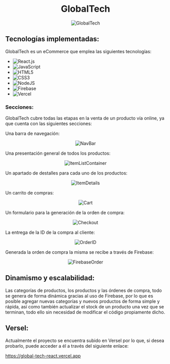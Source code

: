 <a name="readme-top"></a>

<div align="center">

  <h1 align="center">GlobalTech</h1>

</div>

<div style="display: flex; justify-content: center; align-items: center;">
  <img src="https://i.ibb.co/5rMmJJq/Captura-de-pantalla-2023-04-23-211039.png" alt="GlobalTech" />
</div>

## Tecnologías implementadas: 

GlobalTech es un eCommerce que emplea las siguientes tecnologías: 

* ![React.js](https://img.shields.io/badge/-React.js-61DAFB?logo=react&logoColor=white&style=for-the-badge)
* ![JavaScript](https://img.shields.io/badge/javascript-%23323330.svg?style=for-the-badge&logo=javascript&logoColor=%23F7DF1E)
* ![HTML5](https://img.shields.io/badge/html5-%23E34F26.svg?style=for-the-badge&logo=html5&logoColor=white)
* ![CSS3](https://img.shields.io/badge/-CCS3-blue?style=for-the-badge&logo=css3&logoColor=white) 
* ![NodeJS](https://img.shields.io/badge/node.js-6DA55F?style=for-the-badge&logo=node.js&logoColor=white)
* ![Firebase](https://img.shields.io/badge/firebase-%23039BE5.svg?style=for-the-badge&logo=firebase)
* ![Vercel](https://img.shields.io/badge/vercel-%23000000.svg?style=for-the-badge&logo=vercel&logoColor=white)

### Secciones:
GlobalTech cubre todas las etapas en la venta de un producto vía online, ya que cuenta con las siguientes secciones:

Una barra de navegación:

<div style="display: flex; justify-content: center; align-items: center;">
  <img alt="NavBar" src="https://i.ibb.co/3N75X5c/Captura-de-pantalla-2023-04-23-211354.png" />
</div>

Una presentación general de todos los productos:

<div style="display: flex; justify-content: center; align-items: center;">
  <img alt="ItemListContainer" src="https://i.ibb.co/5rMmJJq/Captura-de-pantalla-2023-04-23-211039.png" />
</div>

Un apartado de destalles para cada uno de los productos:

<div style="display: flex; justify-content: center; align-items: center;">
  <img alt="ItemDetails" src="https://i.ibb.co/vJqgHbP/Captura-de-pantalla-2023-04-23-211136.png" />
</div>

Un carrito de compras:

<div style="display: flex; justify-content: center; align-items: center;">
  <img alt="Cart" src="https://i.ibb.co/GnGmJ5G/Captura-de-pantalla-2023-04-23-211221.png"/>
</div>

Un formulario para la generación de la orden de compra:

<div style="display: flex; justify-content: center; align-items: center;">
  <img alt="Checkout" src="https://i.ibb.co/Cv1XbsD/Captura-de-pantalla-2023-04-23-220938.png" />
</div>

La entrega de la ID de la compra al cliente:

<div style="display: flex; justify-content: center; align-items: center;">
  <img alt="OrderID" src="https://i.ibb.co/HnMHD8B/Captura-de-pantalla-2023-04-23-211320.png" />
</div>

Generada la orden de compra la misma se recibe a través de Firebase:

<div style="display: flex; justify-content: center; align-items: center;">
  <img alt="FirebaseOrder" src="https://i.ibb.co/MyzXkPv/Captura-de-pantalla-2023-04-23-221914.png" />
</div>

## Dinamismo y escalabilidad: 

Las categorías de productos, los productos y las órdenes de compra, todo se genera de forma dinámica gracias al uso de Firebase, por lo que es posible agregar nuevas categorías y nuevos productos de forma simple y rápida, así como también actualizar el stock de un producto una vez que se terminan, todo ello sin necesidad de modificar el código propiamente dicho.

## Versel:

Actualmente el proyecto se encuentra subido en Versel por lo que, si desea probarlo, puede acceder a él a través del siguiente enlace:

https://global-tech-react.vercel.app